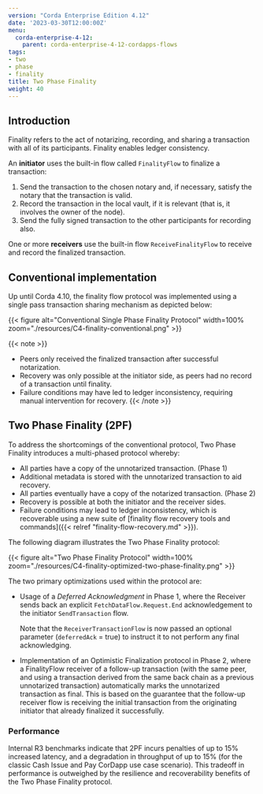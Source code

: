 ```yaml
---
version: "Corda Enterprise Edition 4.12"
date: '2023-03-30T12:00:00Z'
menu:
  corda-enterprise-4-12:
    parent: corda-enterprise-4-12-cordapps-flows
tags:
- two
- phase
- finality
title: Two Phase Finality
weight: 40
---
```


## Introduction

Finality refers to the act of notarizing, recording, and sharing a transaction with all of its participants. Finality enables ledger consistency.

An **initiator** uses the built-in flow called `FinalityFlow` to finalize a transaction:

1. Send the transaction to the chosen notary and, if necessary, satisfy the notary that the transaction is valid.
2. Record the transaction in the local vault, if it is relevant (that is, it involves the owner of the node).
3. Send the fully signed transaction to the other participants for recording also.

One or more **receivers** use the built-in flow `ReceiveFinalityFlow` to receive and record the finalized transaction.

## Conventional implementation

Up until Corda 4.10, the finality flow protocol was implemented using a single pass transaction sharing mechanism as depicted below:

{{< figure alt="Conventional Single Phase Finality Protocol" width=100% zoom="./resources/C4-finality-conventional.png" >}}

{{< note >}}
* Peers only received the finalized transaction after successful notarization.
* Recovery was only possible at the initiator side, as peers had no record of a transaction until finality.
* Failure conditions may have led to ledger inconsistency, requiring manual intervention for recovery.
{{< /note >}}

## Two Phase Finality (2PF)

To address the shortcomings of the conventional protocol, Two Phase Finality introduces a multi-phased protocol whereby:

* All parties have a copy of the unnotarized transaction. (Phase 1)
* Additional metadata is stored with the unnotarized transaction to aid recovery.
* All parties eventually have a copy of the notarized transaction. (Phase 2)
* Recovery is possible at both the initiator and the receiver sides.
* Failure conditions may lead to ledger inconsistency, which is recoverable using a new suite of
  [finality flow recovery tools and commands]({{< relref "finality-flow-recovery.md" >}}).

The following diagram illustrates the Two Phase Finality protocol:

{{< figure alt="Two Phase Finality Protocol" width=100% zoom="./resources/C4-finality-optimized-two-phase-finality.png" >}}

The two primary optimizations used within the protocol are:

* Usage of a *Deferred Acknowledgment* in Phase 1, where the Receiver sends back an explicit `FetchDataFlow.Request.End`
  acknowledgement to the initiator `SendTransaction` flow.

  Note that the `ReceiverTransactionFlow` is now passed an optional parameter (`deferredAck` = true) to instruct it to not perform any final acknowledging.

* Implementation of an Optimistic Finalization protocol in Phase 2, where a FinalityFlow receiver of a follow-up
  transaction (with the same peer, and using a transaction derived from the same back chain as a previous unnotarized
  transaction) automatically marks the unnotarized transaction as final. This is based on the guarantee that the follow-up
  receiver flow is receiving the initial transaction from the originating initiator that already finalized it successfully.

### Performance

Internal R3 benchmarks indicate that 2PF incurs penalties of up to 15% increased latency, and a
degradation in throughput of up to 15% (for the classic Cash Issue and Pay CorDapp use case scenario).
This tradeoff in performance is outweighed by the resilience and recoverability benefits of the Two Phase Finality protocol.
